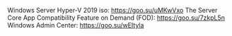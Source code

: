 Windows Server Hyper-V 2019 iso: https://goo.su/uMKwVxo
The Server Core App Compatibility Feature on Demand (FOD): https://goo.su/7zkpL5n
Windows Admin Center: https://goo.su/wEItyla

